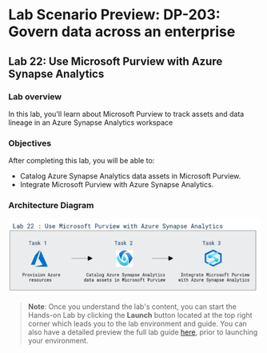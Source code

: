 # Lab Scenario Preview: DP-203: Govern data across an enterprise


## Lab 22: Use Microsoft Purview with Azure Synapse Analytics

### Lab overview

In this lab, you'll learn about Microsoft Purview to track assets and data lineage in an Azure Synapse Analytics workspace


### Objectives

After completing this lab, you will be able to:

 - Catalog Azure Synapse Analytics data assets in Microsoft Purview.
 - Integrate Microsoft Purview with Azure Synapse Analytics.

 ### Architecture Diagram


   ![Azure portal with a cloud shell pane](./media/lab22.png)

>**Note**: Once you understand the lab's content, you can start the Hands-on Lab by clicking the **Launch** button located at the top right corner which leads you to the lab environment and guide. You can also have a detailed preview the full lab guide [here](https://experience.cloudlabs.ai/#/labguidepreview/5812a6f7-fcdf-490e-9d65-346fd9432f5c), prior to launching your environment.
